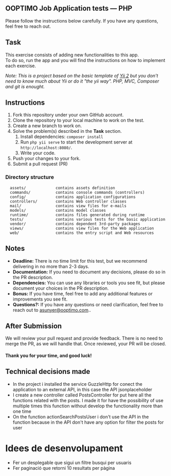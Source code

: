 OOPTIMO Job Application tests — PHP
------------

Please follow the instructions below carefully. If you have any questions, feel free to reach out.

## Task

This exercise consists of adding new functionalities to this app.  
To do so, run the app and you will find the instructions on how to implement each exercise.

*Note: This is a project based on the basic template of [Yii 2](https://www.yiiframework.com/) but you don't need to know much about Yii or do it "the yii way". PHP, MVC, Composer and git is enought.*

## Instructions

1. Fork this repository under your own GitHub account.
2. Clone the repository to your local machine to work on the test.
3. Create a new branch to work on.
4. Solve the problem(s) described in the **Task** section.
    1. Install dependencies: `composer install`
    2. Run `php yii serve` to start the development server at `http://localhost:8080/`.
    3. Write your code.
5. Push your changes to your fork.
6. Submit a pull request (PR)

### Directory structure

      assets/             contains assets definition
      commands/           contains console commands (controllers)
      config/             contains application configurations
      controllers/        contains Web controller classes
      mail/               contains view files for e-mails
      models/             contains model classes
      runtime/            contains files generated during runtime
      tests/              contains various tests for the basic application
      vendor/             contains dependent 3rd-party packages
      views/              contains view files for the Web application
      web/                contains the entry script and Web resources

## Notes

- **Deadline:** There is no time limit for this test, but we recommend delivering in no more than 2-3 days.
- **Documentation:** If you need to document any decisions, please do so in the PR description.
- **Dependencies:** You can use any libraries or tools you see fit, but please document your choices in the PR description.
- **Bonus:** If you have time, feel free to add any additional features or improvements you see fit.
- **Questions?:** If you have any questions or need clarification, feel free to reach out to [asunyer@ooptimo.com](mailto:asunyer@ooptimo.com)..

## After Submission

We will review your pull request and provide feedback. There is no need to merge the PR, as we will handle that. Once reviewed, your PR will be closed.

#### Thank you for your time, and good luck!

## Technical decisions made
- In the project i installed the service GuzzleHttp for conect the application to an external API, in this case the API jsonplaceholder
- I create a new controller called PostsController for put here all the functions related with the posts. I made it for have the possibility of use multiple times this function without develop the functionality more than one time
- On the function actionSearchPostsUser i don't use the API in the function because in the API don't have any option for filter the posts for user


# Idees de desenvolupament
- Fer un desplegable que sigui un filtre busqui per usuaris
- Fer paginació que retorni 10 resultats per pàgina

